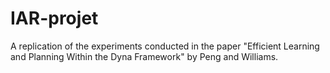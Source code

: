 # IAR-projet
A replication of the experiments conducted in the paper "Efficient Learning and Planning Within the Dyna Framework" by Peng and Williams.
